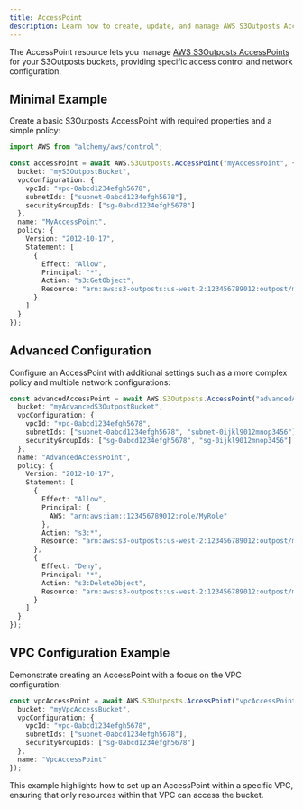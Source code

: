 ```yaml
---
title: AccessPoint
description: Learn how to create, update, and manage AWS S3Outposts AccessPoints using Alchemy Cloud Control.
---
```


The AccessPoint resource lets you manage [AWS S3Outposts AccessPoints](https://docs.aws.amazon.com/s3outposts/latest/userguide/) for your S3Outposts buckets, providing specific access control and network configuration.

## Minimal Example

Create a basic S3Outposts AccessPoint with required properties and a simple policy:

```ts
import AWS from "alchemy/aws/control";

const accessPoint = await AWS.S3Outposts.AccessPoint("myAccessPoint", {
  bucket: "myS3OutpostBucket",
  vpcConfiguration: {
    vpcId: "vpc-0abcd1234efgh5678",
    subnetIds: ["subnet-0abcd1234efgh5678"],
    securityGroupIds: ["sg-0abcd1234efgh5678"]
  },
  name: "MyAccessPoint",
  policy: {
    Version: "2012-10-17",
    Statement: [
      {
        Effect: "Allow",
        Principal: "*",
        Action: "s3:GetObject",
        Resource: "arn:aws:s3-outposts:us-west-2:123456789012:outpost/myS3OutpostBucket/*"
      }
    ]
  }
});
```

## Advanced Configuration

Configure an AccessPoint with additional settings such as a more complex policy and multiple network configurations:

```ts
const advancedAccessPoint = await AWS.S3Outposts.AccessPoint("advancedAccessPoint", {
  bucket: "myAdvancedS3OutpostBucket",
  vpcConfiguration: {
    vpcId: "vpc-0abcd1234efgh5678",
    subnetIds: ["subnet-0abcd1234efgh5678", "subnet-0ijkl9012mnop3456"],
    securityGroupIds: ["sg-0abcd1234efgh5678", "sg-0ijkl9012mnop3456"]
  },
  name: "AdvancedAccessPoint",
  policy: {
    Version: "2012-10-17",
    Statement: [
      {
        Effect: "Allow",
        Principal: {
          AWS: "arn:aws:iam::123456789012:role/MyRole"
        },
        Action: "s3:*",
        Resource: "arn:aws:s3-outposts:us-west-2:123456789012:outpost/myAdvancedS3OutpostBucket/*"
      },
      {
        Effect: "Deny",
        Principal: "*",
        Action: "s3:DeleteObject",
        Resource: "arn:aws:s3-outposts:us-west-2:123456789012:outpost/myAdvancedS3OutpostBucket/sensitive-data/*"
      }
    ]
  }
});
```

## VPC Configuration Example

Demonstrate creating an AccessPoint with a focus on the VPC configuration:

```ts
const vpcAccessPoint = await AWS.S3Outposts.AccessPoint("vpcAccessPoint", {
  bucket: "myVpcAccessBucket",
  vpcConfiguration: {
    vpcId: "vpc-0abcd1234efgh5678",
    subnetIds: ["subnet-0abcd1234efgh5678"],
    securityGroupIds: ["sg-0abcd1234efgh5678"]
  },
  name: "VpcAccessPoint"
});
```

This example highlights how to set up an AccessPoint within a specific VPC, ensuring that only resources within that VPC can access the bucket.